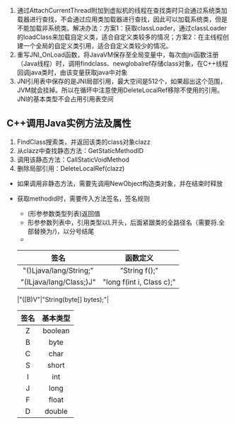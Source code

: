 1. 通过AttachCurrentThread附加到虚拟机的线程在查找类时只会通过系统类加载器进行查找，不会通过应用类加载器进行查找，因此可以加载系统类，但是不能加载非系统类。解决办法：方案1：获取classLoader，通过classLoader的loadClass来加载自定义类，适合自定义类较多的情况；方案2：在主线程创建一个全局的自定义类引用，适合自定义类较少的情况。
2. 重写JNI_OnLoad函数，将JavaVM保存至全局变量中，每次由jni函数注册（Java线程）时，调用findclass、newglobalref存储class对象，在C++线程回调java类时，由该变量获取java中对象
3. JNI引用表中保存的是JNI局部引用，最大空间是512个，如果超出这个范围，JVM就会挂掉。所以在循环中注意使用DeleteLocalRef移除不使用的引用。JNI的基本类型不会占用引用表空间

## C++调用Java实例方法及属性
1. FindClass搜索类，并返回该类的class对象clazz
2. 从clazz中查找静态方法：GetStaticMethodID
3. 调用该静态方法：CallStaticVoidMethod
4. 删除局部引用：DeleteLocalRef(clazz)

- 如果调用非静态方法，需要先调用NewObject构造类对象，并在结束时释放
- 获取methodid时，需要传入方法签名，签名规则
  - (形参参数类型列表)返回值
  - 形参参数列表中，引用类型以L开头，后面紧跟类的全路径名（需要将.全部替换为/)，以分号结尾
  -
  |签名|函数定义|
  |:---:|:---:|
  |"()Ljava/lang/String;"|"String f();"|
  |"(ILjava/lang/Class;)J"|"long f(int i, Class c);"|
  
  |"([B)V"|"String(byte[] bytes);"|
  
  |签名|基本类型|
  |:---:|:---:|
  |Z|boolean|
  |B|byte|
  |C|char|
  |S|short|
  |I|int|
  |J|long|
  |F|float|
  |D|double|



